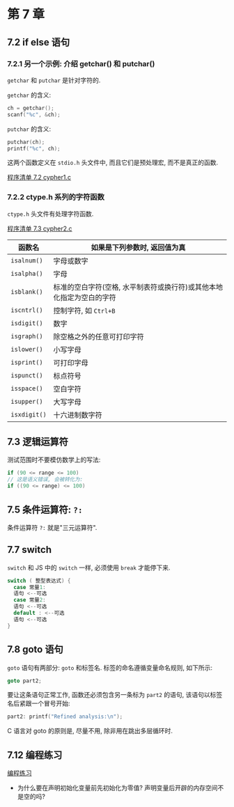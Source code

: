 # 第 7 章

## 7.2 if else 语句

### 7.2.1 另一个示例: 介绍 getchar() 和 putchar()

`getchar` 和 `putchar` 是针对字符的.

`getchar` 的含义:

```c
ch = getchar();
scanf("%c", &ch);
```

`putchar` 的含义:

```c
putchar(ch);
printf("%c", ch);
```

这两个函数定义在 `stdio.h` 头文件中, 而且它们是预处理宏, 而不是真正的函数.

[程序清单 7.2 cypher1.c](./7/cypher1.c)

### 7.2.2 ctype.h 系列的字符函数

`ctype.h` 头文件有处理字符函数.

[程序清单 7.3 cypher2.c](./7/cypher2.c)

| 函数名       | 如果是下列参数时, 返回值为真                                 |
| ------------ | ------------------------------------------------------------ |
| `isalnum()`  | 字母或数字                                                   |
| `isalpha()`  | 字母                                                         |
| `isblank()`  | 标准的空白字符(空格, 水平制表符或换行符)或其他本地化指定为空白的字符 |
| `iscntrl()`  | 控制字符, 如 `Ctrl+B`                                        |
| `isdigit()`  | 数字                                                         |
| `isgraph()`  | 除空格之外的任意可打印字符                                   |
| `islower()`  | 小写字母                                                     |
| `isprint()`  | 可打印字母                                                   |
| `ispunct()`  | 标点符号                                                     |
| `isspace()`  | 空白字符                                                     |
| `isupper()`  | 大写字母                                                     |
| `isxdigit()` | 十六进制数字符                                               |

## 7.3 逻辑运算符

测试范围时不要模仿数学上的写法:

```c
if (90 <= range <= 100)
// 这是语义错误, 会被转化为:
if ((90 <= range) <= 100)
```

## 7.5 条件运算符: `?:`

条件运算符 `?:` 就是"三元运算符".

## 7.7 switch

`switch` 和 JS 中的 `switch` 一样, 必须使用 `break` 才能停下来.

```c
switch ( 整型表达式) {
  case 常量1:
  语句 <--可选
  case 常量2:
  语句 <--可选
  default : <--可选
  语句 <--可选
}
```



## 7.8 goto 语句

`goto` 语句有两部分: `goto` 和标签名. 标签的命名遵循变量命名规则, 如下所示:

```c
goto part2;
```

要让这条语句正常工作, 函数还必须包含另一条标为 `part2` 的语句, 该语句以标签名后紧跟一个冒号开始:

```c
part2: printf("Refined analysis:\n");
```

C 语言对 goto 的原则是, 尽量不用, 除非用在跳出多层循环时.

## 7.12 编程练习

[编程练习](./7/7.12)

+ 为什么要在声明初始化变量前先初始化为零值? 声明变量后开辟的内存空间不是空的吗?













